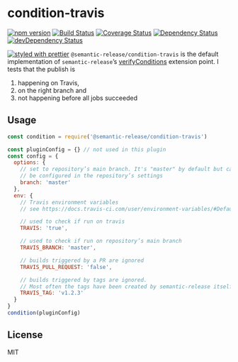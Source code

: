 # condition-travis

[![npm version](https://badge.fury.io/js/%40semantic-release%2Fcondition-travis.svg)](http://badge.fury.io/js/%40semantic-release%2Fcondition-travis)
[![Build Status](https://travis-ci.org/semantic-release/condition-travis.svg?branch=next)](https://travis-ci.org/semantic-release/condition-travis)
[![Coverage Status](https://coveralls.io/repos/semantic-release/condition-travis/badge.svg?branch=next&service=github)](https://coveralls.io/github/semantic-release/condition-travis?branch=next)
[![Dependency Status](https://david-dm.org/semantic-release/condition-travis/next.svg)](https://david-dm.org/semantic-release/condition-travis/next)
[![devDependency Status](https://david-dm.org/semantic-release/condition-travis/next/dev-status.svg)](https://david-dm.org/semantic-release/condition-travis/next#info=devDependencies)

[![styled with prettier](https://img.shields.io/badge/styled_with-prettier-ff69b4.svg)](https://github.com/prettier/prettier)
`@semantic-release/condition-travis` is the default implementation of
`semantic-release`’s [verifyConditions](https://github.com/semantic-release/semantic-release#verifyconditions)
extension point. I tests that the publish is

1. happening on Travis,
2. on the right branch and
3. not happening before all jobs succeeded

## Usage

```js
const condition = require('@semantic-release/condition-travis')

const pluginConfig = {} // not used in this plugin
const config = {
  options: {
    // set to repository’s main branch. It's "master" by default but can
    // be configured in the repository’s settings
    branch: 'master'
  },
  env: {
    // Travis environment variables
    // see https://docs.travis-ci.com/user/environment-variables/#Default-Environment-Variables

    // used to check if run on travis
    TRAVIS: 'true',

    // used to check if run on repository’s main branch
    TRAVIS_BRANCH: 'master',

    // builds triggered by a PR are ignored
    TRAVIS_PULL_REQUEST: 'false',

    // builds triggered by tags are ignored.
    // Most often the tags have been created by semantic-release itself
    TRAVIS_TAG: 'v1.2.3'
  }
}
condition(pluginConfig)
```

## License

MIT
